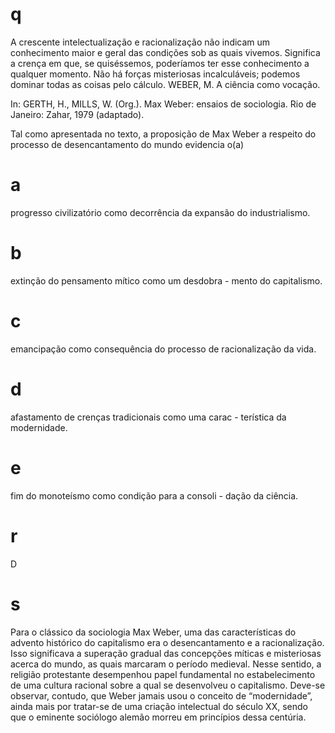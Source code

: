 # q
A crescente intelectualização e racionalização não indicam um conhecimento maior e geral das condições sob as quais vivemos. Significa a crença em que, se quiséssemos, poderíamos ter esse conhecimento a qualquer momento. Não há forças misteriosas incalculáveis; podemos dominar todas as coisas pelo cálculo. WEBER, M. A ciência como vocação.

In: GERTH, H., MILLS, W. (Org.). Max Weber: ensaios de sociologia. Rio de Janeiro: Zahar, 1979 (adaptado).

Tal como apresentada no texto, a proposição de Max Weber a respeito do processo de desencantamento do mundo evidencia o(a)

# a
progresso civilizatório como decorrência da expansão do industrialismo.

# b
extinção do pensamento mítico como um desdobra - mento do capitalismo.

# c
emancipação como consequência do processo de racionalização da vida.

# d
afastamento de crenças tradicionais como uma carac - terística da modernidade.

# e
fim do monoteísmo como condição para a consoli - dação da ciência.

# r
D

# s
Para o clássico da sociologia Max Weber, uma das características do advento histórico do capitalismo era o desencantamento e a racionalização. Isso significava a superação gradual das concepções míticas e misteriosas acerca do mundo, as quais marcaram o período medieval. Nesse sentido, a religião protestante desempenhou papel fundamental no estabelecimento de uma cultura racional sobre a qual se desenvolveu o capitalismo. Deve-se observar, contudo, que Weber jamais usou o conceito de “modernidade”, ainda mais por tratar-se de uma criação intelectual do século XX, sendo que o eminente sociólogo alemão morreu em princípios dessa centúria.
